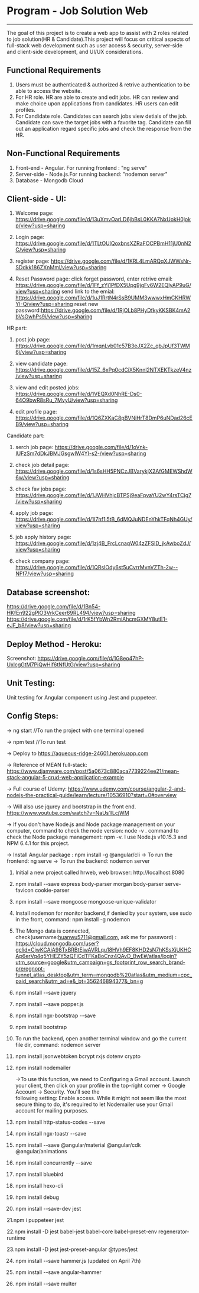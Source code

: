 # Program - Job Solution Web
----------------------------------
The goal of this project is to create a web app to assist with 2 roles related to job solution(HR & Candidate).This project will focus on critical aspects of full-stack web development such as user access & security, server-side and client-side development, and UI/UX considerations.

Functional Requirements
------------------------
1. Users must be authenticated & authorized & retrive authentication to be able to access the website.
2. For HR role. HR are able to create and edit jobs. HR can review and make choice upon applications from candidates. HR users can edit profiles.
3. For Candidate role. Candidates can search jobs view detials of the job. Candidate can save the target jobs with a favorite tag. Candidate can fill out an application regard specific jobs and check the response from the HR.

Non-Functional Requirements
---------------------------
1. Front-end - Angular. For running frontend : "ng serve"
2. Server-side - Node.js.For running backend: "nodemon server"
3. Database - Mongodb Cloud
 
Client-side - UI:
---------------
1. Welcome page:
https://drive.google.com/file/d/13uXmvOarLD6jbBsL0KKA7NxUokH0jokp/view?usp=sharing

2. Login page:
https://drive.google.com/file/d/1TLtOUIQoxbnsXZRaFOCPBmH11jU0nN2C/view?usp=sharing

3. register page:
https://drive.google.com/file/d/1KRL4LmARQqXJWWsNr-SDdkk186ZXnMml/view?usp=sharing

4. Reset Password page:
click forget password, enter retrive email: https://drive.google.com/file/d/1Ff_zYj1PfDX5Upg9jgFv6W2EQIyAP9uG/view?usp=sharing
send link to the emial: https://drive.google.com/file/d/1uJ1RrtN4rSsB9UMM3wwwxHmCKHRWYI-Q/view?usp=sharing
reset new password:https://drive.google.com/file/d/1RjOLb8PHyDfkyKKSBK4mA2bVsGwhPs9i/view?usp=sharing

HR part:
1. post job page:
https://drive.google.com/file/d/1mqnLvb01c57B3eJX2Zc_qbJpUf3TWM6j/view?usp=sharing

2. view candidate page:
https://drive.google.com/file/d/15Z_6xPq0cdCiX5Knnl2NTXEKTkzeV4nz/view?usp=sharing

3. view and edit posted jobs:
https://drive.google.com/file/d/1VEQXd0NhRE-Ds0-64O9bwR8sRu_7MvyU/view?usp=sharing

4. edit profile page:
https://drive.google.com/file/d/1Q6ZXKaC8pBVNiHrT8DmP6uNDad26cEB9/view?usp=sharing

Candidate part:
1. serch job page:
https://drive.google.com/file/d/1oVnk-IUFzSm7dDkJBMJGsgwlW4YI-s2-/view?usp=sharing

2. check job detail page:
https://drive.google.com/file/d/1s6sHH5PNCzJBVarykjX2AfGMEWShdW6w/view?usp=sharing

3. check fav jobs page:
https://drive.google.com/file/d/1JWHVhjcBTPSj9eaFpvaYU2wY4rsTCig7/view?usp=sharing

4. apply job page:
https://drive.google.com/file/d/1I7hf1i5tB_6dMQJuNDEnYhkTFqNh4GUy/view?usp=sharing

5. job apply history page:
https://drive.google.com/file/d/1zj4B_FrcLcnaqW04zZFSID_jkAwboZdJ/view?usp=sharing

6. check company page:
https://drive.google.com/file/d/1QRsIOdy6st5uCvrrMvnVZTh-2w--NFf7/view?usp=sharing


Database screenshot:
--------------------
https://drive.google.com/file/d/1Bn54-HKfEn922gPlO3VrkCeer69RL494/view?usp=sharing
https://drive.google.com/file/d/1rK5fYbWn2RmiAhcmGXMY8utE1-eJF_b8/view?usp=sharing

Deploy Method - Heroku:
-----------------------

Screenshot: https://drive.google.com/file/d/1G8eo47hP-UxlcgGtM7PiQwHif6tNfUtG/view?usp=sharing

Unit Testing:
-------------
Unit testing for Angular component using Jest and puppeteer.

Config Steps:
-------------

-> ng start //To run the project with one terminal opened

-> npm test //To run test
   
-> Deploy to https://aqueous-ridge-24601.herokuapp.com

-> Reference of MEAN full-stack: https://www.djamware.com/post/5a0673c880aca7739224ee21/mean-stack-angular-5-crud-web-application-example

-> Full course of Udemy: https://www.udemy.com/course/angular-2-and-nodejs-the-practical-guide/learn/lecture/10536910?start=0#overview

-> Will also use jqurey and bootstrap in the front end. https://www.youtube.com/watch?v=NaUs1lLcjWM

-> If you don't have Node.js and Node package management on your computer, command to check the node version: node -v . command to check the Node package management: npm -v. I use Node.js v10.15.3 and NPM 6.4.1 for this project.

-> Install Angular package : npm install -g @angular/cli
-> To run the frontend: ng serve
-> To run the backend: nodemon server

1. Initial a new project called hrweb, web browser: http://localhost:8080
 
2. npm install --save express body-parser morgan body-parser serve-favicon cookie-parser

3. npm install --save mongoose mongoose-unique-validator

4. Install nodemon for monitor backend,if denied by your system, use sudo in the front, command: npm install -g nodemon

5. The Mongo data is connected, check(username:huanwu5711@gmail.com, ask me for password) : https://cloud.mongodb.com/user?gclid=CjwKCAiA98TxBRBtEiwAVRLqu18HVh9EF8KHD2sN7hKSsXjUKHCAp6erVq4q5YHEZY5zQFjCdTFKaBoCnz4QAvD_BwE#/atlas/login?utm_source=google&utm_campaign=gs_footprint_row_search_brand-preregnopt-funnel_atlas_desktop&utm_term=mongodb%20atlas&utm_medium=cpc_paid_search&utm_ad=e&_bt=356246894377&_bn=g

6. npm install --save jquery

7. npm install --save popper.js

8. npm install ngx-bootstrap --save

9. npm install bootstrap

10. To run the backend, open another terminal window and go the current file dir, 
   command: nodemon server
   
11. npm install jsonwebtoken bcrypt rxjs dotenv crypto

12. npm install nodemailer
    
    ->To use this function, we need to Configuring a Gmail account.
    Launch your client, then click on your profile in the top-right corner -> Google Account -> Security. You'll see the          
    following setting: Enable access. While it might not seem like the most secure thing to do, it's required to let 
    Nodemailer use your Gmail account for mailing purposes.

13. npm install http-status-codes --save

14. npm install ngx-toastr --save

15. npm install --save @angular/material @angular/cdk @angular/animations

16. npm install concurrently --save

17. npm install bluebird

18. npm install hexo-cli

19. ǹpm install debug

20. npm install --save-dev jest
   
21.npm i puppeteer jest

22.npm install -D jest babel-jest babel-core babel-preset-env regenerator-runtime

23.npm install -D jest jest-preset-angular @types/jest

24. npm install --save hammer.js  (updated on April 7th)

25. npm install --save angular-hammer

26. npm install --save multer
